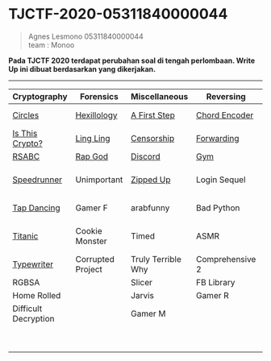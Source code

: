 # TJCTF-2020-05311840000044
> Agnes Lesmono 05311840000044 <br>
> team : Monoo


**Pada TJCTF 2020 terdapat perubahan soal di tengah perlombaan. Write Up ini dibuat berdasarkan yang dikerjakan.**

------------------------------------------------------------

Cryptography | Forensics | Miscellaneous | Reversing | Web | Binary
------------ | ------------- | ------------- | ------------- | ------------- | -------------
[Circles](https://github.com/lumbricina/TJCTF-2020-05311840000044/tree/master/Cryptography/Circles) | [Hexillology](https://github.com/lumbricina/TJCTF-2020-05311840000044/tree/master/Forensics/Hexillology) | [A First Step](https://github.com/lumbricina/TJCTF-2020-05311840000044/tree/master/Miscellaneous/A%20First%20Step) | [Chord Encoder](https://github.com/lumbricina/TJCTF-2020-05311840000044/tree/master/Reversing/Chord%20Encoder) | [Broken Button](https://github.com/lumbricina/TJCTF-2020-05311840000044/tree/master/Web/Broken%20Button) | Tinder
[Is This Crypto?](https://github.com/lumbricina/TJCTF-2020-05311840000044/tree/master/Cryptography/Is%20This%20Crypto) | [Ling Ling](https://github.com/lumbricina/TJCTF-2020-05311840000044/tree/master/Forensics/Ling%20Ling) | [Censorship](https://github.com/lumbricina/TJCTF-2020-05311840000044/tree/master/Miscellaneous/Censorship) | [Forwarding](https://github.com/lumbricina/TJCTF-2020-05311840000044/tree/master/Reversing/Forwarding) | [Gamer W](https://github.com/lumbricina/TJCTF-2020-05311840000044/tree/master/Web/Gamer%20W) | Seashells
[RSABC](https://github.com/lumbricina/TJCTF-2020-05311840000044/tree/master/Cryptography/RSABC) | [Rap God](https://github.com/lumbricina/TJCTF-2020-05311840000044/tree/master/Forensics/Rap%20God) | [Discord](https://github.com/lumbricina/TJCTF-2020-05311840000044/tree/master/Miscellaneous/Discord) | [Gym](https://github.com/lumbricina/TJCTF-2020-05311840000044/tree/master/Reversing/Gym) | [Login](https://github.com/lumbricina/TJCTF-2020-05311840000044/tree/master/Web/Login) | OSRS
[Speedrunner](https://github.com/lumbricina/TJCTF-2020-05311840000044/tree/master/Cryptography/Speedrunner) | Unimportant | [Zipped Up](https://github.com/lumbricina/TJCTF-2020-05311840000044/tree/master/Miscellaneous/Zipped%20Up) | Login Sequel | [Sarah Palin Fanpage](https://github.com/lumbricina/TJCTF-2020-05311840000044/tree/master/Web/Sarah%20Palin%20Fanpage) | El Primo
[Tap Dancing](https://github.com/lumbricina/TJCTF-2020-05311840000044/tree/master/Cryptography/Tap%20Dancing) | Gamer F | arabfunny | Bad Python | Weak Password | Stop
[Titanic](https://github.com/lumbricina/TJCTF-2020-05311840000044/tree/master/Cryptography/Titanic) | Cookie Monster | Timed | ASMR | Congenial Octo Couscous | Cookie Library
[Typewriter](https://github.com/lumbricina/TJCTF-2020-05311840000044/tree/master/Cryptography/Typewriter) | Corrupted Project | Truly Terrible Why | Comprehensive 2 | File Viewer | Naughty
RGBSA |  | Slicer | FB Library |  | 
Home Rolled |  | Jarvis | Gamer R | Circus | 
Difficult Decryption |  | Gamer M |  | Moar Horse 4 | 
[]() |  |  |  | Admin Secret | 
[]() |  |  |  |  |  
